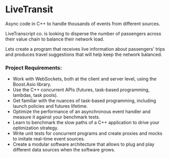 # LiveTransit
Async code in C++ to handle thousands of events from different sources. 

LiveTranscript co. is looking to disperse the number of passengers across their value chain to balance their network load. 

Lets create a program that receives live information about passengers' trips and produces travel suggestions that will help keep the network balanced.

### Project Requirements:
- Work with WebSockets, both at the client and server level, using the Boost.Asio library.
- Use the C++ concurrent APIs (futures, task-based programming, lambdas, task pools).
- Get familiar with the nuances of task-based programming, including launch policies and futures lifetime.
- Optimize the performance of an asynchronous event handler and measure it against your benchmark tests.
- Learn to benchmark the slow paths of a C++ application to drive your optimization strategy.
- Write unit tests for concurrent programs and create proxies and mocks to imitate real-time event sources.
- Create a modular software architecture that allows to plug and play different data sources when the software grows.
